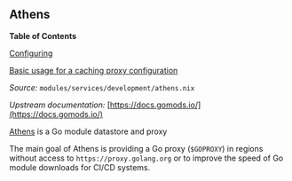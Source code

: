 ## Athens

**Table of Contents**

[Configuring](#module-services-development-athens-configuring)

[Basic usage for a caching proxy configuration](#opt-services-development-athens-caching-proxy)

_Source:_ `modules/services/development/athens.nix`

_Upstream documentation:_ [https://docs.gomods.io/](https://docs.gomods.io/)

[Athens](https://github.com/gomods/athens) is a Go module datastore and proxy

The main goal of Athens is providing a Go proxy (`$GOPROXY`) in regions without access to `https://proxy.golang.org` or to improve the speed of Go module downloads for CI/CD systems.
